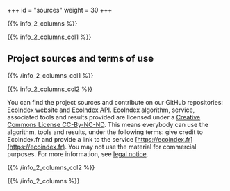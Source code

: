 +++
id = "sources"
weight = 30
+++

{{% info_2_columns %}}

{{% info_2_columns_col1 %}}

## Project sources and terms of use

{{% /info_2_columns_col1 %}}

{{% info_2_columns_col2 %}}

You can find the project sources and contribute on our GitHub repositories: [EcoIndex website](https://github.com/cnumr/EcoIndex) and [EcoIndex API](https://github.com/cnumr/ecoindex_api). EcoIndex algorithm, service, associated tools and results provided are licensed under a [Creative Commons License CC-By-NC-ND](https://creativecommons.org/licenses/by-nc-nd/2.0/). This means everybody can use the algorithm, tools and results, under the following terms: give credit to EcoIndex.fr and provide a link to the service [https://ecoindex.fr](https://ecoindex.fr). You may not use the material for commercial purposes. For more information, see [legal notice](/en/legal).

{{% /info_2_columns_col2 %}}

{{% /info_2_columns %}}
